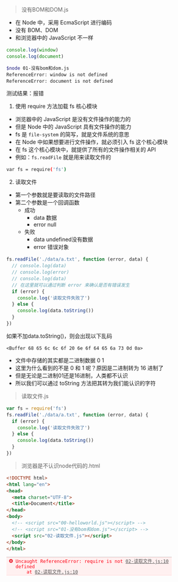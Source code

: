 > 没有BOM和DOM.js

- 在 Node 中，采用 EcmaScript 进行编码
- 没有 BOM、DOM
- 和浏览器中的 JavaScript 不一样

```javascript
console.log(window)
console.log(document)
```

```bash
$node 01-没有bom和dom.js 
ReferenceError: window is not defined
ReferenceError: document is not defined
```

测试结果：报错

1. 使用 require 方法加载 fs 核心模块

- 浏览器中的 JavaScript 是没有文件操作的能力的
- 但是 Node 中的 JavaScript 具有文件操作的能力
- fs 是 `file-system` 的简写，就是文件系统的意思
- 在 Node 中如果想要进行文件操作，就必须引入 fs 这个核心模块
- 在 fs 这个核心模块中，就提供了所有的文件操作相关的 API
- 例如：`fs.readFile` 就是用来读取文件的

```bash
var fs = require('fs')
```

2. 读取文件

- 第一个参数就是要读取的文件路径
- 第二个参数是一个回调函数
    - 成功
        - data 数据
        - error null
    - 失败
        - data undefined没有数据
        - error 错误对象

```javascript
fs.readFile('./data/a.txt', function (error, data) {
  // console.log(data)
  // console.log(error)
  // console.log(data)
  // 在这里就可以通过判断 error 来确认是否有错误发生
  if (error) {
    console.log('读取文件失败了')
  } else {
    console.log(data.toString())
  }
})
```

如果不加data.toString()，则会出现以下乱码

```
<Buffer 68 65 6c 6c 6f 20 6e 6f 64 65 6a 73 0d 0a>
```

- 文件中存储的其实都是二进制数据 0 1
- 这里为什么看到的不是 0 和 1 呢？原因是二进制转为 16 进制了
- 但是无论是二进制01还是16进制，人类都不认识
- 所以我们可以通过 toString 方法把其转为我们能认识的字符

> 读取文件.js

```javascript
var fs = require('fs')
fs.readFile('./data/a.txt', function (error, data) {
  if (error) {
    console.log('读取文件失败了')
  } else {
    console.log(data.toString())
  }
})
```

> 浏览器是不认识node代码的.html

```html
<!DOCTYPE html>
<html lang="en">
<head>
  <meta charset="UTF-8">
  <title>Document</title>
</head>
<body>
  <!-- <script src="00-helloworld.js"></script> -->
  <!-- <script src="01-没有bom和dom.js"></script> -->
  <script src="02-读取文件.js"></script>
</body>
</html>
```

![img](assets/image-2.png)